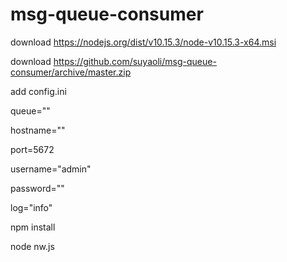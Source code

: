 # msg-queue-consumer

download https://nodejs.org/dist/v10.15.3/node-v10.15.3-x64.msi

download https://github.com/suyaoli/msg-queue-consumer/archive/master.zip

add config.ini

queue=""

hostname=""

port=5672

username="admin"

password=""

log="info"

npm install

node nw.js
